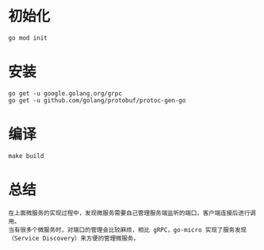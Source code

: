 # 初始化
    go mod init

# 安装
    go get -u google.golang.org/grpc
    go get -u github.com/golang/protobuf/protoc-gen-go

# 编译
    make build

# 总结
    在上面微服务的实现过程中，发现微服务需要自己管理服务端监听的端口，客户端连接后进行调用。
    当有很多个微服务时，对端口的管理会比较麻烦，相比 gRPC，go-micro 实现了服务发现（Service Discovery）来方便的管理微服务。
